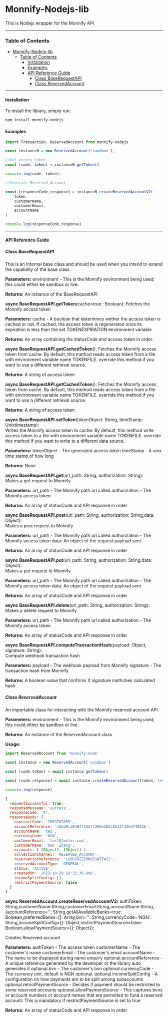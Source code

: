 # Monnify-Nodejs-lib
This is Nodejs wrapper for the Monnify API

---

### Table of Contents

- [Monnify-Nodejs-lib](#monnify-nodejs-lib)
    - [Table of Contents](#table-of-contents)
      - [Installation](#installation)
      - [Examples](#examples)
      - [API Reference Guide](#api-reference-guide)
        - [Class BaseRequestAPI](#class-baserequestapi)
        - [Class ReservedAccount](#class-reservedaccount)

---

#### Installation

To install the library, simply run:

```bash
npm install monnify-nodejs
```

#### Examples

```js
import Transaction, ReservedAccount from monnify-nodejs

const instance0 = new ReservedAccount('sandbox');

//Get access token
const [code, token] = instance0.getToken()

console.log(code, token);

//Generate Reserved Account

const [responseCode,response] = instance0.createReservedAccountV2(
    token,
    customerName,
    customerEmail,
    accountName
)

console.log(responseCode,response)

```

---

#### API Reference Guide

##### Class BaseRequestAPI

This is an Internal base class and should be used when you intend to extend the capability of the base class

**Parameters:**
        environment - This is the Monnify environment being used; this could either be sandbox or live.  

**Returns:** An instance of the BaseRequestAPI
  

**async BaseRequestAPI.getToken**(cache=true : Boolean):
Fetches the Monnify access token

**Parameters:**
        cache - A boolean that determines wether the access token is cached or not. If cached, the access token is regenerated once its expiration  is less than the set TOKENEXPIRATION environment variable

**Returns:** An array containing the statusCode and access token in order.


**async BaseRequestAPI.getCachedToken**():
Fetches the Monnify access token from cache.
By default, this method reads access token from a file with environment variable name TOKENFILE. override this method if you want to use a different retrieval source.


**Returns:** A string of access token


**async BaseRequestAPI.getCachedToken**():
Fetches the Monnify access token from cache.
By default, this method reads access token from a file with environment variable name TOKENFILE. override this method if you want to use a different retrieval source.


**Returns:** A string of access token

**async BaseRequestAPI.setToken**(tokenObject: String, timeStamp: Unixtimestamp):  
Writes the Monnify access token to cache.
By default, this method write access token to a file with environment variable name TOKENFILE. override this method if you want to write to a different data source.

**Parameters:**
        tokenObject - The generated access token
        timeStamp - A unix time stamp of how long

**Returns:** None


**async BaseRequestAPI.get**(url_path: String, authorization: String):  
Makes a get request to Monnify

**Parameters:**
        url_path - The Monnify path url called
        authorization - The Monnify access token
    
**Returns:** An array of statusCode and API response in order

**async BaseRequestAPI.post**(url_path: String, authorization: String,data: Object):  
Makes a post request to Monnify

**Parameters:**
        url_path - The Monnify path url called
        authorization - The Monnify access token
        data: An object of the request payload sent

**Returns:** An array of statusCode and API response in order


**async BaseRequestAPI.put**(url_path: String, authorization: String,data: Object):  
Makes a put request to Monnify

**Parameters:**
        url_path - The Monnify path url called
        authorization - The Monnify access token
        data: An object of the request payload sent

**Returns:** An array of statusCode and API response in order

**async BaseRequestAPI.delete**(url_path: String, authorization: String):  
Makes a delete request to Monnify

**Parameters:**
        url_path - The Monnify path url called
        authorization - The Monnify access token

**Returns:** An array of statusCode and API response in order

**async BaseRequestAPI.computeTransactionHash**(payload: Object, signature: String):  
Compute webhook transaction hash

**Parameters:**
        payload - The webhook payload from Monnify
        signature - The transaction hash from Monnify

**Returns:** A boolean value that confirms if signature mathches calculated hash  





##### Class ReservedAccount
An importable class for interacting with the Monnify reserved account API

**Parameters:**
        environment - This is the Monnify environment being used; this could either be sandbox or live.  

**Returns:** An instance of the ReservedAccount class

**Usage:**
```js
import ReservedAccount from 'monnify-node'

const instance = new ReservedAccount('sandbox')

const [code,token] = await instance.getToken()

const [code,response] = await instance.createReservedAccount(token,'test','test@tester.com','test',preferredBanks=['50515','232'])

console.log(response)

{
  requestSuccessful: true,
  responseMessage: 'success',
  responseCode: '0',
  responseBody: {
    contractCode: '7059707855',
    accountReference: 'c5bd9ca8484f325ff205e283c8d32f326d74031b',
    accountName: 'tes',
    currencyCode: 'NGN',
    customerEmail: 'test@tester.com',
    customerName: 'mao  Zhang',
    accounts: [ [Object], [Object] ],
    collectionChannel: 'RESERVED_ACCOUNT',
    reservationReference: 'LHDDZ0ZZZMN9ZSWTTW22',
    reservedAccountType: 'GENERAL',
    status: 'ACTIVE',
    createdOn: '2023-10-29 18:31:30.808',
    incomeSplitConfig: [],
    restrictPaymentSource: false
  }
}

```

**async ReservedAccount.createReservedAccountV2**( authToken: String,customerName:String,customerEmail:String,accountName:String,{accountReference='': String,getAllAvailableBanks=true: Boolean,preferredBanks=[]: Array,bvn='': String,currencyCode='NGN': String,incomeSplitConfig={}: Object,restrictPaymentSource=false: Boolean,allowPaymentSource={}: Object}):  

Creates Reserved account

**Parameters:**
        authToken - The access token
        customerName - The customer's name
        customerEmail - The customer's email
        accountName - The name to be displayed during name enquiry
        optional.accountReference - A unique reference generated by the developer or the library auto generates it
        optional.bvn - The customer's bvn
        optional.currencyCode - The currency unit, default is NGN
        optional.
        optional.incomeSplitConfig - A configuration on how payments are to be split among subaccounts
        optional.retrictPaymentSource - Decides if payment should be restricted to some reserved accounts
        optional.allowPaymentSource - This captures bvns or account numbers or account names that are permitted to fund a reserved account. This is mandatory if restrictPaymentSource is set to true


**Returns:** An array of statusCode and API response in order







  

